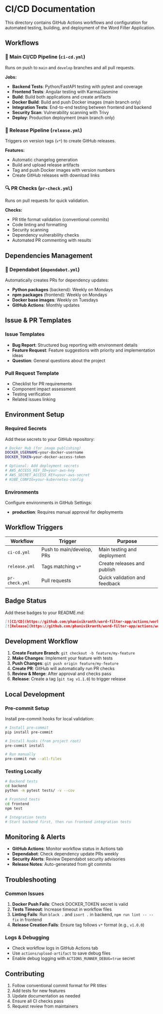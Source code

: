 # CI/CD Documentation

This directory contains GitHub Actions workflows and configuration for automated testing, building, and deployment of the Word Filter Application.

## Workflows

### 🔄 Main CI/CD Pipeline (`ci-cd.yml`)
Runs on push to `main` and `develop` branches and all pull requests.

**Jobs:**
- **Backend Tests**: Python/FastAPI testing with pytest and coverage
- **Frontend Tests**: Angular testing with Karma/Jasmine
- **Build**: Build both applications and create artifacts
- **Docker Build**: Build and push Docker images (main branch only)
- **Integration Tests**: End-to-end testing between frontend and backend
- **Security Scan**: Vulnerability scanning with Trivy
- **Deploy**: Production deployment (main branch only)

### 🚀 Release Pipeline (`release.yml`)
Triggers on version tags (`v*`) to create GitHub releases.

**Features:**
- Automatic changelog generation
- Build and upload release artifacts
- Tag and push Docker images with version numbers
- Create GitHub releases with download links

### 🔍 PR Checks (`pr-check.yml`)
Runs on pull requests for quick validation.

**Checks:**
- PR title format validation (conventional commits)
- Code linting and formatting
- Security scanning
- Dependency vulnerability checks
- Automated PR commenting with results

## Dependencies Management

### 🤖 Dependabot (`dependabot.yml`)
Automatically creates PRs for dependency updates:
- **Python packages** (backend): Weekly on Mondays
- **npm packages** (frontend): Weekly on Mondays  
- **Docker base images**: Weekly on Tuesdays
- **GitHub Actions**: Monthly updates

## Issue & PR Templates

### Issue Templates
- **Bug Report**: Structured bug reporting with environment details
- **Feature Request**: Feature suggestions with priority and implementation ideas
- **Question**: General questions about the project

### Pull Request Template
- Checklist for PR requirements
- Component impact assessment
- Testing verification
- Related issues linking

## Environment Setup

### Required Secrets
Add these secrets to your GitHub repository:

```bash
# Docker Hub (for image publishing)
DOCKER_USERNAME=your-docker-username
DOCKER_TOKEN=your-docker-access-token

# Optional: Add deployment secrets
# AWS_ACCESS_KEY_ID=your-aws-key
# AWS_SECRET_ACCESS_KEY=your-aws-secret
# KUBE_CONFIG=your-kubernetes-config
```

### Environments
Configure environments in GitHub Settings:
- **production**: Requires manual approval for deployments

## Workflow Triggers

| Workflow | Trigger | Purpose |
|----------|---------|---------|
| `ci-cd.yml` | Push to main/develop, PRs | Main testing and deployment |
| `release.yml` | Tags matching `v*` | Create releases and publish |
| `pr-check.yml` | Pull requests | Quick validation and feedback |

## Badge Status

Add these badges to your README.md:

```markdown
[![CI/CD](https://github.com/phanivikranth/word-filter-app/actions/workflows/ci-cd.yml/badge.svg)](https://github.com/phanivikranth/word-filter-app/actions/workflows/ci-cd.yml)
[![Release](https://github.com/phanivikranth/word-filter-app/actions/workflows/release.yml/badge.svg)](https://github.com/phanivikranth/word-filter-app/actions/workflows/release.yml)
```

## Development Workflow

1. **Create Feature Branch**: `git checkout -b feature/my-feature`
2. **Make Changes**: Implement your feature with tests
3. **Push Changes**: `git push origin feature/my-feature`
4. **Create PR**: GitHub will automatically run PR checks
5. **Review & Merge**: After approval and checks pass
6. **Release**: Create a tag (`git tag v1.1.0`) to trigger release

## Local Development

### Pre-commit Setup
Install pre-commit hooks for local validation:

```bash
# Install pre-commit
pip install pre-commit

# Install hooks (from project root)
pre-commit install

# Run manually
pre-commit run --all-files
```

### Testing Locally
```bash
# Backend tests
cd backend
python -m pytest tests/ -v --cov

# Frontend tests  
cd frontend
npm test

# Integration tests
# Start backend first, then run frontend integration tests
```

## Monitoring & Alerts

- **GitHub Actions**: Monitor workflow status in Actions tab
- **Dependabot**: Check dependency update PRs weekly
- **Security Alerts**: Review Dependabot security advisories
- **Release Notes**: Auto-generated from git commits

## Troubleshooting

### Common Issues

1. **Docker Push Fails**: Check DOCKER_TOKEN secret is valid
2. **Tests Timeout**: Increase timeout in workflow files
3. **Linting Fails**: Run `black .` and `isort .` in backend, `npm run lint -- --fix` in frontend
4. **Release Creation Fails**: Ensure tag follows `v*` format (e.g., `v1.0.0`)

### Logs & Debugging

- Check workflow logs in GitHub Actions tab
- Use `actions/upload-artifact` to save debug files
- Enable debug logging with `ACTIONS_RUNNER_DEBUG=true` secret

## Contributing

1. Follow conventional commit format for PR titles
2. Add tests for new features
3. Update documentation as needed
4. Ensure all CI checks pass
5. Request review from maintainers
